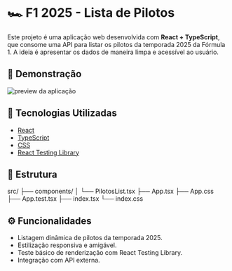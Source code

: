 # 🏎️ F1 2025 - Lista de Pilotos

Este projeto é uma aplicação web desenvolvida com **React + TypeScript**, que consome uma API para listar os pilotos da temporada 2025 da Fórmula 1. A ideia é apresentar os dados de maneira limpa e acessível ao usuário.

## 📸 Demonstração

![preview da aplicação](./screenshot.png) <!-- Adicione uma imagem do projeto se quiser -->

## 🚀 Tecnologias Utilizadas

- [React](https://reactjs.org/)
- [TypeScript](https://www.typescriptlang.org/)
- [CSS](https://developer.mozilla.org/en-US/docs/Web/CSS)
- [React Testing Library](https://testing-library.com/docs/react-testing-library/intro/)

## 📂 Estrutura
src/
├── components/
│ └── PilotosList.tsx
├── App.tsx
├── App.css
├── App.test.tsx
├── index.tsx
└── index.css


## ⚙️ Funcionalidades

- Listagem dinâmica de pilotos da temporada 2025.
- Estilização responsiva e amigável.
- Teste básico de renderização com React Testing Library.
- Integração com API externa.






